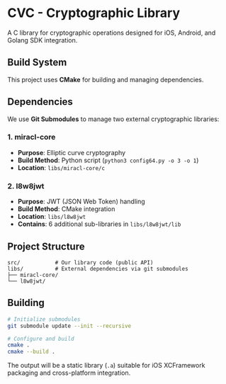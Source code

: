 # CVC - Cryptographic Library

A C library for cryptographic operations designed for iOS, Android, and Golang SDK integration.

## Build System

This project uses **CMake** for building and managing dependencies.

## Dependencies

We use **Git Submodules** to manage two external cryptographic libraries:

### 1. miracl-core
- **Purpose**: Elliptic curve cryptography
- **Build Method**: Python script (`python3 config64.py -o 3 -o 1`)
- **Location**: `libs/miracl-core/c`

### 2. l8w8jwt
- **Purpose**: JWT (JSON Web Token) handling
- **Build Method**: CMake integration
- **Location**: `libs/l8w8jwt`
- **Contains**: 6 additional sub-libraries in `libs/l8w8jwt/lib`

## Project Structure

```
src/           # Our library code (public API)
libs/          # External dependencies via git submodules
├── miracl-core/
└── l8w8jwt/
```

## Building

```bash
# Initialize submodules
git submodule update --init --recursive

# Configure and build
cmake .
cmake --build .
```

The output will be a static library (`.a`) suitable for iOS XCFramework packaging and cross-platform integration.